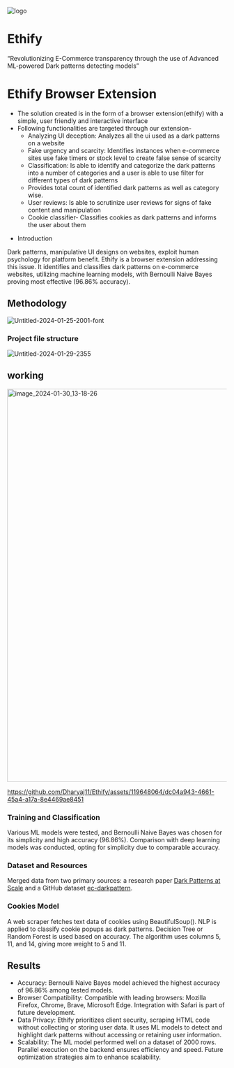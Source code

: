 ![logo](https://github.com/Dharyaj11/Ethify/assets/119648064/f3f132a8-a116-4eee-8895-4699a6135847)

# Ethify
“Revolutionizing E-Commerce transparency through the use of Advanced ML-powered 
Dark patterns detecting models”


# Ethify Browser Extension
- The solution created is in the form of a browser extension(ethify) with a simple, user friendly and interactive interface 
- Following functionalities are targeted through our extension-
  + Analyzing UI deception: Analyzes all the ui used as a dark patterns on a website
  + Fake urgency and scarcity: Identifies instances when e-commerce sites use fake timers or stock level to create false sense of scarcity 
  + Classification: Is able to identify and categorize the dark patterns into a number of categories and a user is able to use filter for different types of dark patterns
  + Provides total count of identified dark patterns as well as category wise. 
  + User reviews: Is able to scrutinize user reviews for signs of fake content and manipulation
  + Cookie classifier- Classifies cookies as dark patterns and informs the user about them

* Introduction

Dark patterns, manipulative UI designs on websites, exploit human psychology for platform benefit. Ethify is a browser extension addressing this issue. It identifies and classifies dark patterns on e-commerce websites, utilizing machine learning models, with Bernoulli Naive Bayes proving most effective (96.86% accuracy).

## Methodology


  ![Untitled-2024-01-25-2001-font](https://github.com/Dharyaj11/Ethify/assets/119648064/00b48885-fb55-4937-99ac-5c525655e520)
### Project file structure
  ![Untitled-2024-01-29-2355](https://github.com/Dharyaj11/Ethify/assets/119648064/8bd34140-c2c0-4a24-8486-5c4dd44bd622)

## working
<img width="900" alt="image_2024-01-30_13-18-26" src="https://github.com/Dharyaj11/Ethify/assets/119648064/c102b5b5-7500-4b7b-af9c-8e7371a488e9">

https://github.com/Dharyaj11/Ethify/assets/119648064/dc04a943-4661-45a4-a17a-8e4469ae8451


### Training and Classification
Various ML models were tested, and Bernoulli Naive Bayes was chosen for its simplicity and high accuracy (96.86%). Comparison with deep learning models was conducted, opting for simplicity due to comparable accuracy.

### Dataset and Resources
Merged data from two primary sources: a research paper [Dark Patterns at Scale](https://arxiv.org/pdf/1907.07032.pdf) and a GitHub dataset [ec-darkpattern](https://github.com/yamanalab/ec-darkpattern/blob/master/dataset/dataset.tsv).



### Cookies Model
A web scraper fetches text data of cookies using BeautifulSoup(). NLP is applied to classify cookie popups as dark patterns. Decision Tree or Random Forest is used based on accuracy. The algorithm uses columns 5, 11, and 14, giving more weight to 5 and 11.

## Results

- Accuracy: Bernoulli Naive Bayes model achieved the highest accuracy of 96.86% among tested models.
- Browser Compatibility: Compatible with leading browsers: Mozilla Firefox, Chrome, Brave, Microsoft Edge. Integration with Safari is part of future development.
- Data Privacy: Ethify prioritizes client security, scraping HTML code without collecting or storing user data. It uses ML models to detect and highlight dark patterns without accessing or retaining user information.
- Scalability: The ML model performed well on a dataset of 2000 rows. Parallel execution on the backend ensures efficiency and speed. Future optimization strategies aim to enhance scalability.
